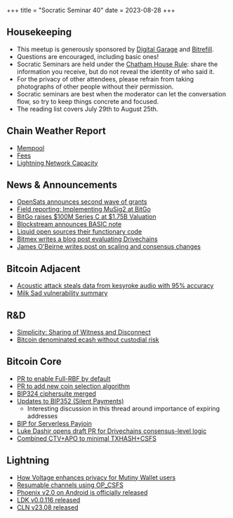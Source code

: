 +++
title = "Socratic Seminar 40"
date = 2023-08-28
+++

Housekeeping
------------

- This meetup is generously sponsored by [Digital Garage](https://dg717.com/) and [Bitrefill](https://bitrefill.com/).
- Questions are encouraged, including basic ones!
- Socratic Seminars are held under the [Chatham House Rule](https://www.chathamhouse.org/about-us/chatham-house-rule): share the information you receive, but do not reveal the identity of who said it.
- For the privacy of other attendees, please refrain from taking photographs of other people without their permission.
- Socratic seminars are best when the moderator can let the conversation flow, so try to keep things concrete and focused.
- The reading list covers July 29th to August 25th.

Chain Weather Report
--------------------

- [Mempool](https://www.bitcoin-mempool.info/#BTC,30d,weight)
- [Fees](https://transactionfee.info/charts/fees-package-feerates/)
- [Lightning Network Capacity](https://bitcoinvisuals.com/ln-capacity)

News & Announcements
--------------------

- [OpenSats announces second wave of grants](https://opensats.org/blog/bitcoin-and-nostr-grants-august-2023)
- [Field reporting: Implementing MuSig2 at BitGo](https://bitcoinops.org/en/newsletters/2023/08/16/)
- [BitGo raises $100M Series C at $1.75B Valuation](https://www.prweb.com/releases/bitgo-secures-100m-series-c-funding-at-1-75b-valuation-301901731.html)
- [Blockstream announces BASIC note](https://blog.blockstream.com/introducing-the-basic-note-a-bitcoin-denominated-investment-in-undervalued-mining-assets/)
- [Liquid open sources their functionary code](https://github.com/blockstream/liquid-functionary)
- [Bitmex writes a blog post evaluating Drivechains](https://blog.bitmex.com/drivechains/)
- [James O'Beirne writes post on scaling and consensus changes](https://delvingbitcoin.org/t/thoughts-on-scaling-and-consensus-changes-2023/32)

Bitcoin Adjacent
----------------

- [Acoustic attack steals data from kesyroke audio with 95% accuracy](https://www.bleepingcomputer.com/news/security/new-acoustic-attack-steals-data-from-keystrokes-with-95-percent-accuracy/)
- [Milk Sad vulnerability summary](https://milksad.info)

R&D
---

- [Simplicity: Sharing of Witness and Disconnect](https://blog.blockstream.com/simplicity-sharing-of-witness-and-disconnect/)
- [Bitcoin denominated ecash without custodial risk](https://gist.github.com/moonsettler/42b588fa97a1da3ac0adea0dd16dadf2)

Bitcoin Core
------------

- [PR to enable Full-RBF by default](https://lists.linuxfoundation.org/pipermail/bitcoin-dev/2023-July/021823.html)
- [PR to add new coin selection algorithm](https://github.com/bitcoin/bitcoin/pull/27877)
- [BIP324 ciphersuite merged](https://github.com/bitcoin/bitcoin/pull/28008)
- [Updates to BIP352 (Silent Payments)](https://lists.linuxfoundation.org/pipermail/bitcoin-dev/2023-August/021844.html)
  - Interesting discussion in this thread around importance of expiring addresses
- [BIP for Serverless Payjoin](https://lists.linuxfoundation.org/pipermail/bitcoin-dev/2023-August/021868.html)
- [Luke Dashjr opens draft PR for Drivechains consensus-level logic](https://github.com/bitcoin/bitcoin/pull/28311)
- [Combined CTV+APO to minimal TXHASH+CSFS](https://lists.linuxfoundation.org/pipermail/bitcoin-dev/2023-August/021907.html)

Lightning
--------

- [How Voltage enhances privacy for Mutiny Wallet users](https://blog.mutinywallet.com/enhanced-lightning-privacy-for-mutiny-users/)
- [Resumable channels using OP_CSFS](https://lists.linuxfoundation.org/pipermail/lightning-dev/2023-August/004043.html)
- [Phoenix v2.0 on Android is officially released](https://github.com/ACINQ/phoenix/releases/tag/android-v2.0.0)
- [LDK v0.0.116 released](https://github.com/lightningdevkit/rust-lightning/releases/tag/v0.0.116)
- [CLN v23.08 released](https://github.com/ElementsProject/lightning/releases/tag/v23.08)

